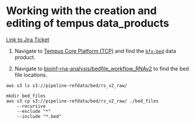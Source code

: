 # Working with the creation and editing of tempus data_products

[Link to Jira Ticket](https://tempuslabs.atlassian.net/browse/BFXA-5513?atlOrigin=eyJpIjoiZGI4YWUxZmIyZDIyNGM3NmE0NDVkMzc0NDBkYTZlNTMiLCJwIjoiaiJ9)


1. Navigate to [Tempus Core Platform (TCP)](https://core-platform-console.securetempus.com/data-product-types/) and find the [`bfx-bed`](https://core-platform-console.securetempus.com/data-product-types/bfx-bed/) data product.

2. Navigate to [bioinf-rna-analysis/bedfile_workflow_RNAv2](`https://github.com/tempuslabs/bioinf-rna-analysis/tree/master/bedfile_workflow_RNAv2`) to find the bed file locations.
```
aws s3 ls s3://pipeline-refdata/bed/rs_v2_raw/

mkdir bed_files
aws s3 cp s3://pipeline-refdata/bed/rs_v2_raw/ ./bed_files 
    --recursive 
    --exclude "*"
    --include "*.bed"
```

